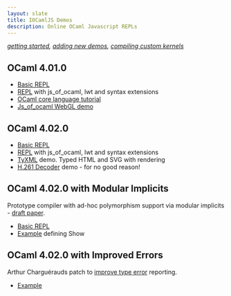 ```yaml
---
layout: slate
title: IOCamlJS Demos
description: Online OCaml Javascript REPLs
---
```


<object type="image/svg+xml" data="IOnotepadJS.svg"></object>

_[getting started](getting_started.html),
[adding new demos](adding_demos.html), 
[compiling custom kernels](compiling_kernels.html)_

## OCaml 4.01.0

* [Basic REPL](min.html)
* [REPL](full.html) with js_of_ocaml, lwt and syntax extensions
* [OCaml core language tutorial](core_language.html)
* [Js_of_ocaml WebGL demo](webgl_demo.html)

## OCaml 4.02.0 

* [Basic REPL](min402.html)
* [REPL](full402.html) with js_of_ocaml, lwt and syntax extensions
* [TyXML](tyxml.html) demo.  Typed HTML and SVG with rendering
* [H.261 Decoder](oh261.html) demo - for no good reason!

## OCaml 4.02.0 with Modular Implicits 

Prototype compiler with ad-hoc polymorphism support via modular 
implicits - [draft paper](http://www.lpw25.net/ml2014.pdf).

* [Basic REPL](modimp.html)
* [Example](modimp_show.html) defining Show

## OCaml 4.02.0 with Improved Errors

Arthur Charguérauds patch to 
[improve type error](https://ocaml.org/meetings/ocaml/2014/ocaml2014_9.pdf) 
reporting. 

* [Example](improved_errors.html)
